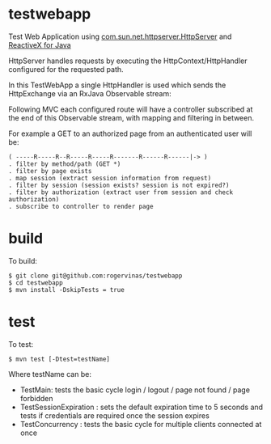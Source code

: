 # testwebapp
Test Web Application using [com.sun.net.httpserver.HttpServer](https://docs.oracle.com/javase/8/docs/jre/api/net/httpserver/spec/com/sun/net/httpserver/HttpServer.html) and [ReactiveX for Java](https://github.com/ReactiveX/RxJava)

HttpServer handles requests by executing the HttpContext/HttpHandler configured for the requested path.

In this TestWebApp a single HttpHandler is used which sends the HttpExchange via an RxJava Observable stream:

Following MVC each configured route will have a controller subscribed at the end of this Observable stream, with mapping and filtering in between.

For example a GET to an authorized page from an authenticated user will be:

```
( -----R-----R--R-----R-----R-------R------R------|-> )
. filter by method/path (GET *)
. filter by page exists
. map session (extract session information from request)
. filter by session (session exists? session is not expired?)
. filter by authorization (extract user from session and check authorization)
. subscribe to controller to render page
```

# build

To build:

```
$ git clone git@github.com:rogervinas/testwebapp
$ cd testwebapp
$ mvn install -DskipTests = true
```

# test

To test:

```
$ mvn test [-Dtest=testName]
```

Where testName can be:

* TestMain: tests the basic cycle login / logout / page not found / page forbidden
* TestSessionExpiration : sets the default expiration time to 5 seconds and tests if credentials are required once the session expires
* TestConcurrency : tests the basic cycle for multiple clients connected at once